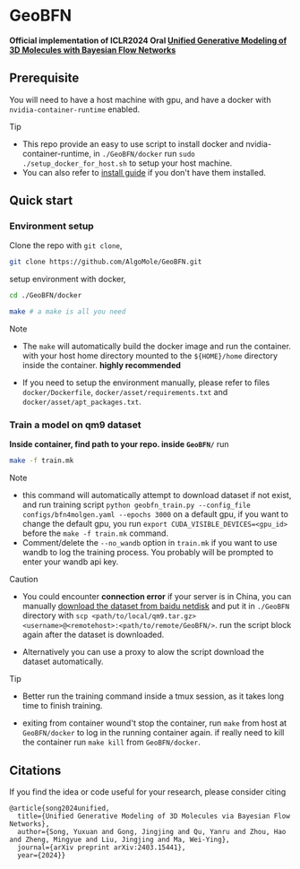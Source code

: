 
# GeoBFN

**Official implementation of **ICLR2024 Oral** [Unified Generative Modeling of 3D Molecules with Bayesian Flow Networks](https://openreview.net/forum?id=NSVtmmzeRB)**

## Prerequisite
You will need to have a host machine with gpu, and have a docker with `nvidia-container-runtime` enabled.

> [!TIP]
> - This repo provide an easy to use script to install docker and nvidia-container-runtime, in `./GeoBFN/docker` run `sudo ./setup_docker_for_host.sh` to setup your host machine.
> - You can also refer to [install guide](https://docs.nvidia.com/datacenter/cloud-native/container-toolkit/latest/install-guide.html) if you don't have them installed.

## Quick start

### Environment setup
Clone the repo with `git clone`,
```bash
git clone https://github.com/AlgoMole/GeoBFN.git
```

setup environment with docker,

```bash
cd ./GeoBFN/docker

make # a make is all you need
```

> [!NOTE]
> - The `make` will automatically build the docker image and run the container. with your host home directory mounted to the `${HOME}/home` directory inside the container. **highly recommended**
> 
> - If you need to setup the environment manually, please refer to files `docker/Dockerfile`, `docker/asset/requirements.txt` and `docker/asset/apt_packages.txt`. 

### Train a model on qm9 dataset

**Inside container, find path to your repo. inside `GeoBFN/`** run


```bash
make -f train.mk
```

> [!NOTE]
> - this command will automatically attempt to download dataset if not exist, and run training script `python geobfn_train.py --config_file configs/bfn4molgen.yaml --epochs 3000` on a default gpu, if you want to change the default gpu, you run `export CUDA_VISIBLE_DEVICES=<gpu_id>` before the `make -f train.mk` command.
> - Comment/delete the `--no_wandb` option in `train.mk` if you want to use wandb to log the training process. You probably will be prompted to enter your wandb api key.

>[!CAUTION]
> - You could encounter **connection error** if your server is in China, you can manually [download the dataset from baidu netdisk](https://pan.baidu.com/s/1EUa58hkPvoYoIiLahbhnaA?pwd=i9wm) and put it in `./GeoBFN` directory with `scp <path/to/local/qm9.tar.gz> <username>@<remotehost>:<path/to/remote/GeoBFN/>`. run the script block again after the dataset is downloaded.
> 
> - Alternatively you can use a proxy to alow the script download the dataset automatically.

> [!TIP]
> - Better run the training command inside a tmux session, as it takes long time to finish training.
> 
> - exiting from container wound't stop the container, run `make` from host at `GeoBFN/docker` to log in the running container again. if really need to kill the container run `make kill` from `GeoBFN/docker`.
## Citations
If you find the idea or code useful for your research, please consider citing
```
@article{song2024unified,
  title={Unified Generative Modeling of 3D Molecules via Bayesian Flow Networks},
  author={Song, Yuxuan and Gong, Jingjing and Qu, Yanru and Zhou, Hao and Zheng, Mingyue and Liu, Jingjing and Ma, Wei-Ying},
  journal={arXiv preprint arXiv:2403.15441},
  year={2024}}

```



